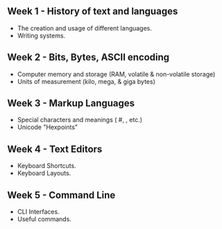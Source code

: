 ## Week 1 - History of text and languages
- The creation and usage of different languages.
- Writing systems.

## Week 2 - Bits, Bytes, ASCII encoding
- Computer memory and storage (RAM, volatile & non-volatile storage)
- Units of measurement (kilo, mega, & giga bytes)

## Week 3 - Markup Languages 
- Special characters and meanings ( #, \, etc.)
- Unicode "Hexpoints"

## Week 4 - Text Editors
- Keyboard Shortcuts.
- Keyboard Layouts.

## Week 5 - Command Line
- CLI Interfaces.
- Useful commands.
